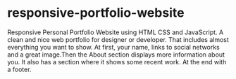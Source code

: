 # responsive-portfolio-website
Responsive Personal Portfolio Website using HTML CSS and JavaScript. A clean and nice web portfolio for designer or developer.
That includes almost everything you want to show. At first, your name, links to social networks and a great image.Then the About
section displays more information about you. It also has a section where it shows some recent work. At the end with a footer.
